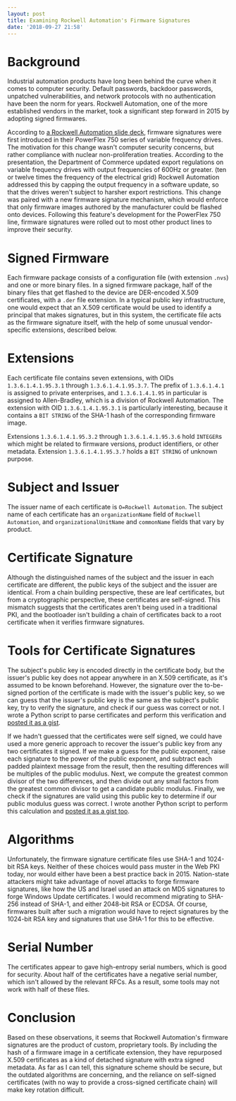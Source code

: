 ```yaml
---
layout: post
title: Examining Rockwell Automation's Firmware Signatures
date: '2018-09-27 21:58'
---
```


# Background

Industrial automation products have long been behind the curve when it comes to computer security. Default passwords, backdoor passwords, unpatched vulnerabilities, and network protocols with no authentication have been the norm for years. Rockwell Automation, one of the more established vendors in the market, took a significant step forward in 2015 by adopting signed firmwares.

According to [a Rockwell Automation slide deck][powerflex-update-2015], firmware signatures were first introduced in their PowerFlex 750 series of variable frequency drives. The motivation for this change wasn't computer security concerns, but rather compliance with nuclear non-proliferation treaties. According to the presentation, the Department of Commerce updated export regulations on variable frequency drives with output frequencies of 600Hz or greater. (ten or twelve times the frequency of the electrical grid) Rockwell Automation addressed this by capping the output frequency in a software update, so that the drives weren't subject to harsher export restrictions. This change was paired with a new firmware signature mechanism, which would enforce that only firmware images authored by the manufacturer could be flashed onto devices. Following this feature's development for the PowerFlex 750 line, firmware signatures were rolled out to most other product lines to improve their security.

# Signed Firmware

Each firmware package consists of a configuration file (with extension `.nvs`) and one or more binary files. In a signed firmware package, half of the binary files that get flashed to the device are DER-encoded X.509 certificates, with a `.der` file extension. In a typical public key infrastructure, one would expect that an X.509 certificate would be used to identify a principal that makes signatures, but in this system, the certificate file acts as the firmware signature itself, with the help of some unusual vendor-specific extensions, described below.

# Extensions

Each certificate file contains seven extensions, with OIDs `1.3.6.1.4.1.95.3.1` through `1.3.6.1.4.1.95.3.7`. The prefix of `1.3.6.1.4.1` is assigned to private enterprises, and `1.3.6.1.4.1.95` in particular is assigned to Allen-Bradley, which is a division of Rockwell Automation. The extension with OID `1.3.6.1.4.1.95.3.1` is particularly interesting, because it contains a `BIT STRING` of the SHA-1 hash of the corresponding firmware image.

Extensions `1.3.6.1.4.1.95.3.2` through `1.3.6.1.4.1.95.3.6` hold `INTEGER`s which might be related to firmware versions, product identifiers, or other metadata. Extension `1.3.6.1.4.1.95.3.7` holds a `BIT STRING` of unknown purpose.

# Subject and Issuer

The issuer name of each certificate is `O=Rockwell Automation`. The subject name of each certificate has an `organizationName` field of `Rockwell Automation`, and `organizationalUnitName` and `commonName` fields that vary by product.

# Certificate Signature

Although the distinguished names of the subject and the issuer in each certificate are different, the public keys of the subject and the issuer are identical. From a chain building perspective, these are leaf certificates, but from a cryptographic perspective, these certificates are self-signed. This mismatch suggests that the certificates aren't being used in a traditional PKI, and the bootloader isn't building a chain of certificates back to a root certificate when it verifies firmware signatures.

# Tools for Certificate Signatures

The subject's public key is encoded directly in the certificate body, but the issuer's public key does not appear anywhere in an X.509 certificate, as it's assumed to be known beforehand. However, the signature over the to-be-signed portion of the certificate is made with the issuer's public key, so we can guess that the issuer's public key is the same as the subject's public key, try to verify the signature, and check if our guess was correct or not. I wrote a Python script to parse certificates and perform this verification and [posted it as a gist][verify-self-signed-key].

If we hadn't guessed that the certificates were self signed, we could have used a more generic approach to recover the issuer's public key from any two certificates it signed. If we make a guess for the public exponent, raise each signature to the power of the public exponent, and subtract each padded plaintext message from the result, then the resulting differences will be multiples of the public modulus. Next, we compute the greatest common divisor of the two differences, and then divide out any small factors from the greatest common divisor to get a candidate public modulus. Finally, we check if the signatures are valid using this public key to determine if our public modulus guess was correct. I wrote another Python script to perform this calculation and [posted it as a gist too][recover-pubkey].

# Algorithms

Unfortunately, the firmware signature certificate files use SHA-1 and 1024-bit RSA keys. Neither of these choices would pass muster in the Web PKI today, nor would either have been a best practice back in 2015. Nation-state attackers might take advantage of novel attacks to forge firmware signatures, like how the US and Israel used an attack on MD5 signatures to forge Windows Update certificates. I would recommend migrating to SHA-256 instead of SHA-1, and either 2048-bit RSA or ECDSA. Of course, firmwares built after such a migration would have to reject signatures by the 1024-bit RSA key and signatures that use SHA-1 for this to be effective.

# Serial Number

The certificates appear to gave high-entropy serial numbers, which is good for security. About half of the certificates have a negative serial number, which isn't allowed by the relevant RFCs. As a result, some tools may not work with half of these files.

# Conclusion

Based on these observations, it seems that Rockwell Automation's firmware signatures are the product of custom, proprietary tools. By including the hash of a firmware image in a certificate extension, they have repurposed X.509 certificates as a kind of detached signature with extra signed metadata. As far as I can tell, this signature scheme should be secure, but the outdated algorithms are concerning, and the reliance on self-signed certificates (with no way to provide a cross-signed certificate chain) will make key rotation difficult.

[powerflex-update-2015]: https://controltech.cz/sk/k-stiahnutiu/category/17-summer-days-2015-sk?download=204:powerflex-update-2015
[verify-self-signed-key]: https://gist.github.com/divergentdave/7cd98ee16919a1a159ded8bc3160c8da
[recover-pubkey]: https://gist.github.com/divergentdave/40ac9c7224b382166c905e76595bcf73
